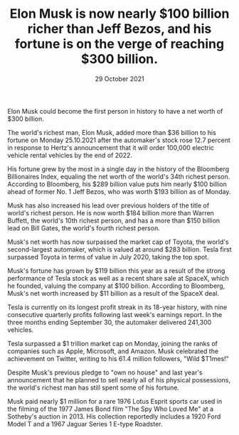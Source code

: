 ﻿---
title: Elon Musk is now nearly $100 billion richer than Jeff Bezos, and his fortune is on the verge of reaching $300 billion.
date: 29 October 2021
description: I am a description of a great article
img: /images/article/BREAKING-Elon-Musk-is-now-nearly-100-billion-richer-than-Jeff-Bezos-and-his-fortune-is-on-the-verge-of-reaching-300-billion/1.png
alt: Elon Musk is now nearly $100 billion richer than Jeff Bezos, and his fortune is on the verge of reaching $300 billion.
tags: 
  - Hashtag 1
  - Hashtag 2
  - Hashtag 3
  - Hashtag 4
  - Hashtag 5
  - Hashtag 6
order: 1
---

Elon Musk could become the first person in history to have a net worth of $300 billion.

The world's richest man, Elon Musk, added more than $36 billion to his fortune on Monday 25.10.2021 after the automaker's stock rose 12.7 percent in response to Hertz's announcement that it will order 100,000 electric vehicle rental vehicles by the end of 2022.

His fortune grew by the most in a single day in the history of the Bloomberg Billionaires Index, equaling the net worth of the world's 34th richest person. According to Bloomberg, his $289 billion value puts him nearly $100 billion ahead of former No. 1 Jeff Bezos, who was worth $193 billion as of Monday.

Musk has also increased his lead over previous holders of the title of world's richest person. He is now worth $184 billion more than Warren Buffett, the world's 10th richest person, and has a more than $150 billion lead on Bill Gates, the world's fourth richest person.

Musk's net worth has now surpassed the market cap of Toyota, the world's second-largest automaker, which is valued at around $283 billion. Tesla first surpassed Toyota in terms of value in July 2020, taking the top spot.

Musk's fortune has grown by $119 billion this year as a result of the strong performance of Tesla stock as well as a recent share sale at SpaceX, which he founded, valuing the company at $100 billion. According to Bloomberg, Musk's net worth increased by $11 billion as a result of the SpaceX deal.

Tesla is currently on its longest profit streak in its 18-year history, with nine consecutive quarterly profits following last week's earnings report. In the three months ending September 30, the automaker delivered 241,300 vehicles.

Tesla surpassed a $1 trillion market cap on Monday, joining the ranks of companies such as Apple, Microsoft, and Amazon. Musk celebrated the achievement on Twitter, writing to his 61.4 million followers, "Wild $T1mes!"

Despite Musk's previous pledge to "own no house" and last year's announcement that he planned to sell nearly all of his physical possessions, the world's richest man has still spent some of his fortune.

Musk paid nearly $1 million for a rare 1976 Lotus Esprit sports car used in the filming of the 1977 James Bond film "The Spy Who Loved Me" at a Sotheby's auction in 2013. His collection reportedly includes a 1920 Ford Model T and a 1967 Jaguar Series 1 E-type Roadster.